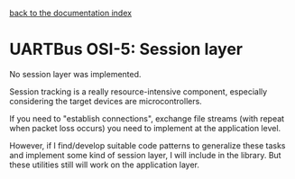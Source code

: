 [back to the documentation index](../)  

# UARTBus OSI-5: Session layer

No session layer was implemented.  

Session tracking is a really resource-intensive component, especially
considering the target devices are microcontrollers.  

If you need to "establish connections", exchange file streams (with repeat when
packet loss occurs) you need to implement at the application level.  

However, if I find/develop suitable code patterns to generalize these tasks and
implement some kind of session layer, I will include in the library.
But these utilities still will work on the application layer.

